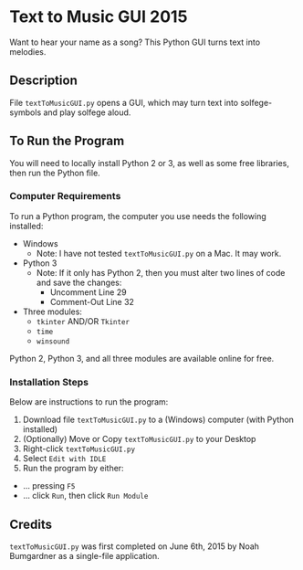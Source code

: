 # Text to Music GUI 2015
Want to hear your name as a song? This Python GUI turns text into melodies.

## Description
File `textToMusicGUI.py` opens a GUI, which may turn text into solfege-symbols and play solfege aloud.

## To Run the Program
You will need to locally install Python 2 or 3, as well as some free libraries, then run the Python file.

### Computer Requirements
To run a Python program, the computer you use needs the following installed:

- Windows
  - Note: I have not tested `textToMusicGUI.py` on a Mac. It may work.
- Python 3
  - Note: If it only has Python 2, then you must alter two lines of code and save the changes:
    - Uncomment Line 29
    - Comment-Out Line 32
- Three modules:
  - `tkinter` AND/OR `Tkinter`
  - `time`
  - `winsound`

Python 2, Python 3, and all three modules are available online for free.

### Installation Steps
Below are instructions to run the program:

1. Download file `textToMusicGUI.py` to a (Windows) computer (with Python installed)
2. (Optionally) Move or Copy `textToMusicGUI.py` to your Desktop
3. Right-click `textToMusicGUI.py`
4. Select `Edit with IDLE`
5. Run the program by either:
  - ... pressing `F5`
  - ... click `Run`, then click `Run Module`

## Credits
`textToMusicGUI.py` was first completed on June 6th, 2015 by Noah Bumgardner as a single-file application.
